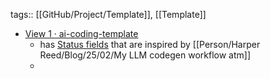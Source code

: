 tags:: [[GitHub/Project/Template]], [[Template]]

- [View 1 · ai-coding-template](https://github.com/users/codekiln/projects/2)
	- has [Status fields](https://github.com/users/codekiln/projects/2/settings/fields/Status) that are inspired by [[Person/Harper Reed/Blog/25/02/My LLM codegen workflow atm]]
	-